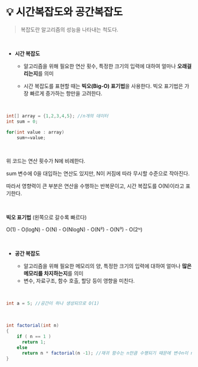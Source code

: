 # 💡 **시간복잡도와 공간복잡도**

> 복잡도란 알고리즘의 성능을 나타내는 척도다.

<br>

- **시간 복잡도**

  - 알고리즘을 위해 필요한 연산 횟수, 특정한 크기의 입력에 대하여 얼마나 **오래걸리는지**를 의미

  - 시간 복잡도를 표현할 때는 **빅오(Big-O) 표기법**을 사용한다. 빅오 표기법은 가장 빠르게 증가하는 항만을 고려한다.

  <br>

```java
int[] array = {1,2,3,4,5}; //n개의 데이터
int sum = 0;

for(int value : array)
    sum+=value;
```

<br>

위 코드는 연산 횟수가 N에 비례한다.

sum 변수에 0을 대입하는 연산도 있지만, N이 커짐에 따라 무시할 수준으로 작아진다.

따라서 영향력이 큰 부분은 연산을 수행하는 반복문이고, 시간 복잡도를 O(N)이라고 표기한다.

<br>

**빅오 표기법** (왼쪽으로 갈수록 빠르다)

O(1) - O(logN) - O(N) - O(NlogN) - O(N²) - O(N³) - O(2ᴺ)

<br>

- **공간 복잡도**

  - 알고리즘을 위해 필요한 메모리의 양, 특정한 크기의 입력에 대하여 얼마나 **많은 메모리를 차지하는지**를 의미
  - 변수, 자료구조, 함수 호출, 할당 등이 영향을 미친다.

<br>

```java
int a = 5; //공간이 하나 생성되므로 O(1)
```

<br>

```java
int factorial(int n)
{
    if ( n == 1 )
      return 1;
    else
      return n * factorial(n -1); //재귀 함수는 n만큼 수행되기 때문에 변수n이 n개만큼 만들어짐(공간 복잡도는 O(n))
}
```
